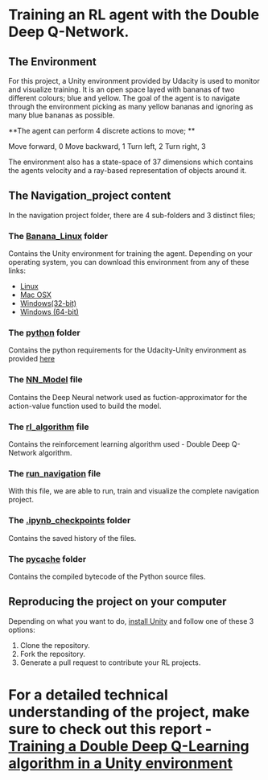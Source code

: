 # Training an RL agent with the Double Deep Q-Network.

## The Environment

For this project, a Unity environment provided by Udacity is used to monitor and visualize training. It is an open space layed with bananas of two different colours; blue and yellow.
The goal of the agent is to navigate through the environment picking as many yellow bananas and ignoring as many blue bananas as possible.

**The agent can perform 4 discrete actions to move; **

Move forward, 0
Move backward, 1
Turn left, 2
Turn right, 3

The environment also has a state-space of 37 dimensions which contains the agents velocity and a ray-based representation of objects around it.



## The Navigation_project content

In the navigation project folder, there are 4 sub-folders and 3 distinct files;

### The [Banana_Linux](https://github.com/Khaulat/Deep_Reinforcement_Learning/tree/master/Navigation_project/Banana_Linux) folder 

Contains the Unity environment for training the agent. Depending on your operating system, you can download this environment from any of these links:

- [Linux](https://s3-us-west-1.amazonaws.com/udacity-drlnd/P1/Banana/Banana_Linux.zip)
- [Mac OSX](https://s3-us-west-1.amazonaws.com/udacity-drlnd/P1/Banana/Banana.app.zip)
- [Windows(32-bit)](https://s3-us-west-1.amazonaws.com/udacity-drlnd/P1/Banana/Banana_Windows_x86.zip)
- [Windows (64-bit)](https://s3-us-west-1.amazonaws.com/udacity-drlnd/P1/Banana/Banana_Windows_x86_64.zip)

### The [python](https://github.com/Khaulat/Deep_Reinforcement_Learning/tree/master/Navigation_project/python) folder

Contains the python requirements for the Udacity-Unity environment as provided [here](https://github.com/udacity/deep-reinforcement-learning)

### The [NN_Model](https://github.com/Khaulat/Deep_Reinforcement_Learning/blob/master/Navigation_project/NN_Model.py) file

Contains the Deep Neural network used as fuction-approximator for the action-value function used to build the model.

### The [rl_algorithm](https://github.com/Khaulat/Deep_Reinforcement_Learning/blob/master/Navigation_project/rl_algorithm.py) file

Contains the reinforcement learning algorithm used - Double Deep Q-Network algorithm.

### The [run_navigation](https://github.com/Khaulat/Deep_Reinforcement_Learning/blob/master/Navigation_project/run_navigation.ipynb) file

With this file, we are able to run, train and visualize the complete navigation project.

### The [.ipynb_checkpoints](https://github.com/Khaulat/Deep_Reinforcement_Learning/tree/master/Navigation_project/.ipynb_checkpoints) folder

Contains the saved history of the files.

### The [__pycache__](https://github.com/Khaulat/Deep_Reinforcement_Learning/tree/master/Navigation_project/__pycache__)  folder

Contains the compiled bytecode of the Python source files.

## Reproducing the project on your computer

Depending on what you want to do, [install Unity](https://github.com/Unity-Technologies/ml-agents/blob/release_3_docs/docs/Installation.md#advanced-local-installation-for-development) and follow one of these 3 options:

1. Clone the repository.
2. Fork the repository.
3. Generate a pull request to contribute your RL projects.

# For a detailed technical understanding of the project, make sure to check out this report - [Training a Double Deep Q-Learning algorithm in a Unity environment](https://khaulat.github.io/Training-a-Double-Deep-Q-Learning-algorithm-in-a-Unity-environment/)
    

